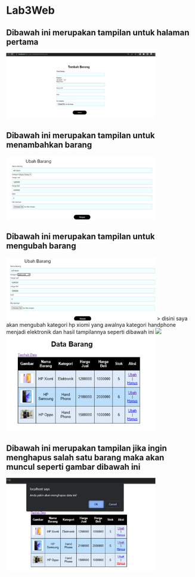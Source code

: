 # Lab3Web

## Dibawah ini merupakan tampilan untuk halaman pertama
<img src="./ss/sss.png" style="margin: auto; width:400px;">

## Dibawah ini merupakan tampilan untuk menambahkan barang
<img src="./ss/ssss.png" style="margin: auto; width:400px;">

## Dibawah ini merupakan tampilan untuk mengubah barang
<img src="./ss/sssss.png" style="margin: auto; width:400px;">
> disini saya akan mengubah kategori hp xiomi yang awalnya kategori handphone menjadi elektronik dan hasil tampilannya seperti dibawah ini
<img src="./ss/ssssss.png" style="margin: auto; width:400px;">
<img src="./ss/sssssss.png" style="margin: auto; width:400px;">

## Dibawah ini merupakan tampilan jika ingin menghapus salah satu barang maka akan muncul seperti gambar dibawah ini
<img src="./ss/ssssssss.png" style="margin: auto; width:400px;">
